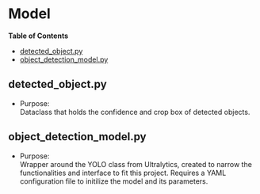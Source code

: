 
<!-- TOC ignore:true -->
# Model
**Table of Contents**
<!-- TOC -->

* [detected_object.py](#camera_capturepy)
* [object_detection_model.py](#object_detection_modelpy)

<!-- /TOC -->

## detected_object.py
* Purpose:\
Dataclass that holds the confidence and crop box of detected objects.

## object_detection_model.py
* Purpose:\
Wrapper around the YOLO class from Ultralytics, created to narrow the functionalities and interface to fit this project.
Requires a YAML configuration file to initilize the model and its parameters.

